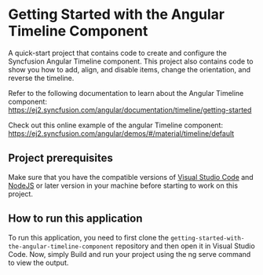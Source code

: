 # Getting Started with the Angular Timeline Component

A quick-start project that contains code to create and configure the Syncfusion Angular Timeline component. This project also contains code to show you how to add, align, and disable items, change the orientation, and reverse the timeline.
 
Refer to the following documentation to learn about the Angular Timeline component: 
https://ej2.syncfusion.com/angular/documentation/timeline/getting-started

Check out this online example of the angular Timeline component:
https://ej2.syncfusion.com/angular/demos/#/material/timeline/default  

## Project prerequisites
Make sure that you have the compatible versions of [Visual Studio Code](https://code.visualstudio.com/download ) and [NodeJS](https://nodejs.org/en/download) or later version in your machine before starting to work on this project.

## How to run this application
To run this application, you need to first clone the `getting-started-with-the-angular-timeline-component` repository and then open it in Visual Studio Code. Now, simply Build and run your project using the ng serve command to view the output.